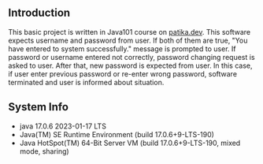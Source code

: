 ## Introduction
This basic project is written in Java101 course on <a href="https://patika.dev">patika.dev</a>. This software expects username and password from user. If both of them are true, "You have entered to system successfully." message is prompted to user. If password or username entered not correctly, password changing request is asked to user. After that, new password is expected from user. In this case, if user enter previous password or re-enter wrong password, software terminated and user is informed about situation.

## System Info
+ java 17.0.6 2023-01-17 LTS
+ Java(TM) SE Runtime Environment (build 17.0.6+9-LTS-190)
+ Java HotSpot(TM) 64-Bit Server VM (build 17.0.6+9-LTS-190, mixed mode, sharing)
